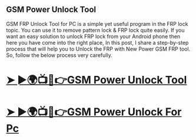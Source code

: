 ## GSM Power Unlock Tool

 GSM FRP Unlock Tool for PC is a simple yet useful program in the FRP lock topic. You can use it to remove pattern lock & FRP lock quite easily. If you want an easy solution to unlock FRP lock from your Android phone then here you have come into the right place, In this post, I share a step-by-step process that will help you to Unlock the FRP with New Power GSM FRP tool. So, follow the below process very carefully.

# [➤ ►🌍📺📱👉GSM Power Unlock Tool](https://tinyurl.com/46rkm5zn) 

# [➤ ►🌍📺📱👉GSM Power Unlock For Pc](https://tinyurl.com/46rkm5zn) 


